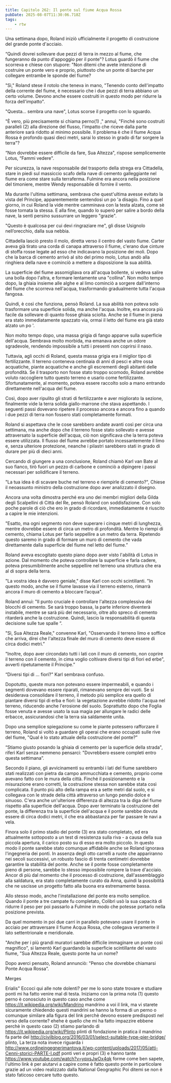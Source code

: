 ```yaml
---
title: Capitolo 262: Il ponte sul fiume Acqua Rossa
pubDate: 2025-08-07T11:30:06.718Z
tags:
    - rtw
---
```



Una settimana dopo, Roland iniziò ufficialmente il progetto di costruzione del grande ponte d'acciaio.


“Quindi dovrei sollevare due pezzi di terra in mezzo al fiume, che fungeranno da punto d'appoggio per il ponte"? Lotus guardò il fiume che scorreva e chiese con stupore: "Non ditemi che avete intenzione di costruire un ponte vero e proprio, piuttosto che un ponte di barche per collegare entrambe le sponde del fiume?


"Sì," Roland stese il rotolo che teneva in mano, "Tenendo conto dell'impatto della corrente del fiume, è necessario che i due pezzi di terra abbiano un certo volume. Devono anche essere costruiti in questo modo per ridurre la forza dell'impatto".


"Questa... sembra una nave", Lotus scorse il progetto con lo sguardo.


"È vero, più precisamente si chiama perno(1) ," annuì, "Finché sono costruiti paralleli (2) alla direzione del flusso, l'impatto che riceve dalla parte anteriore sarà ridotto al minimo possibile. Il problema è che il fiume Acqua Rossa è profondo quasi dieci metri, sarai lo stesso in grado di far sorgere la terra"?


“Non dovrebbe essere difficile da fare, Sua Altezza", rispose semplicemente Lotus, “Fammi vedere".


Per sicurezza, la nave responsabile del trasporto della strega era Cittadella, stare in piedi sul massiccio scafo della nave di cemento galleggiante nel fiume era come stare sulla terraferma. Fulmine era ancora nella posizione del timoniere, mentre Wendy responsabile di fornire il vento.


Ma durante l'ultima settimana, sembrava che quest'ultima avesse evitato la vista del Principe, apparentemente sentendosi un po 'a disagio. Fino a quel giorno, in cui Roland la vide mentre camminava con la testa alzata, come sè fosse tornata la stessa. E alla fine, quando lo superò per salire a bordo della nave, la sentì persino sussurrare un leggero "grazie".


"Questo è qualcosa per cui devi ringraziare me", gli disse Usignolo nell’orecchio, dalla sua nebbia.


Cittadella lasciò presto il molo, diretta verso il centro del vasto fiume. Carter aveva già tirato una corda di canapa attraverso il fiume, c'erano due cinture di stoffa rosse legate ad esso che indicavano la posizione dei moli. Dopo che la barca di cemento arrivò al sito del primo molo, Lotus andò alla ringhiera della nave e cominciò a mettere a disposizione la sua abilità.


La superficie del fiume assomigliava ora all'acqua bollente, si vedeva salire una bolla dopo l'altra, e formare lentamente una "collina". Non molto tempo dopo, la ghiaia insieme alle alghe e al limo cominciò a sorgere dall'interno del fiume che scorreva nell'acqua, trasformando gradualmente tutta l'acqua fangosa.


Quindi, è così che funziona, pensò Roland. La sua abilità non poteva solo trasformare una superficie solida, ma anche l'acqua. Inoltre, era ancora più facile da sollevare di quanto fosse ghiaia sciolta. Anche se il fiume in piena era stato immediatamente spazzato via, ormai il letto del fiume era già stato alzato un po '.


Non molto tempo dopo, una massa grigia di fango apparve sulla superficie dell'acqua. Sembrava molto morbida, ma emanava anche un odore sgradevole, rendendo impossibile a tutti i presenti non coprirsi il naso.


Tuttavia, agli occhi di Roland, questa massa grigia era il miglior tipo di fertilizzante. Il terreno conteneva centinaia di anni di pesci e altre ossa acquatiche, piante acquatiche e anche gli escrementi degli abitanti delle profondità. Se il trasporto non fosse stato troppo scomodo, Roland avrebbe voluto raccogliere tutto questo terreno e usarlo come fertilizzante. Sfortunatamente, al momento, poteva essere raccolto solo a mano entrando direttamente nell'acqua del fiume.


Così, dopo aver ripulito gli strati di fertilizzante e aver migliorato la sezione, finalmente vide la terra solida giallo-marrone che stava aspettando. I seguenti passi dovevano ripetere il processo ancora e ancora fino a quando i due pezzi di terra non fossero stati completamente formati.


Roland si aspettava che le cose sarebbero andate avanti così per circa una settimana, ma anche dopo che il terreno fosse stato sollevato e avesse attraversato la superficie dell'acqua, ciò non significava che la terra poteva essere utilizzata. Il flusso del fiume avrebbe portato incessantemente il limo e, senza ulteriore protezione, neanche i pilastri sarebbero stati in grado di durare per più di dieci anni.


Cercando di giungere a una conclusione, Roland chiamò Karl van Bate al suo fianco, tirò fuori un pezzo di carbone e cominciò a dipingere i passi necessari per solidificare il terreno.


"La tua idea è di scavare buche nel terreno e riempirle di cemento?", Chiese il neoassunto ministro della costruzione dopo aver analizzato il disegno.


Ancora una volta dimostra perché era uno dei membri migliori della Gilda degli Scalpellini di Città del Re, pensò Roland con soddisfazione. Con solo poche parole di ciò che ero in grado di ricordare, immediatamente è riuscito a capire le mie intenzioni.


"Esatto, ma ogni segmento non deve superare i cinque metri di lunghezza, mentre dovrebbe essere di circa un metro di profondità. Mentre lo riempi di cemento, chiama Lotus per farlo seppellire a un metro da terra. Ripetendo questo saremo in grado di formare un muro di cemento che vada direttamente dalla superficie del fiume nel letto del fiume.”


Roland aveva escogitato questo piano dopo aver visto l'abilità di Lotus in azione. Dal momento che poteva controllare la superficie e farla cadere, poteva presumibilmente anche seppellire nel terreno una struttura che era al di sopra della terra.


"La vostra idea è davvero geniale," disse Karl con occhi scintillanti. "In questo modo, anche se il fiume lavasse via il terreno esterno, rimarrà ancora il muro di cemento a bloccare l’acqua".


Roland annuì: "Il punto cruciale è controllare l'altezza complessiva dei blocchi di cemento. Se sarà troppo bassa, la parte inferiore diventerà instabile, mentre se sarà più del necessario, oltre allo spreco di cemento ritarderà anche la costruzione. Quindi, lascio la responsabilità di questa decisione sulle tue spalle “.


"Sì, Sua Altezza Reale," convenne Karl, "Osservando il terreno limo e soffice che arriva, direi che l'altezza finale del muro di cemento deve essere di circa dodici metri.”


"Inoltre, dopo aver circondato tutti i lati con il muro di cemento, non coprire il terreno con il cemento, in cima voglio coltivare diversi tipi di fiori ed erbe", avvertì ripetutamente il Principe.”


“Diversi tipi di ... fiori?" Karl sembrava confuso.


Dopotutto, queste mura non potevano essere impermeabili, e quando i segmenti dovevano essere riparati, rimanevano sempre dei vuoti. Se si desiderava consolidare il terreno, il metodo più semplice era quello di piantare diversi tipi di erba e fiori: la vegetazione avrebbe ridotto l'acqua nel terreno, riducendo anche l'erosione del suolo. Soprattutto dopo che Foglia fosse venuta e avesse usato la sua magia per allungare le radici delle erbacce, assicurandosi che la terra sia saldamente unita.


Dopo una semplice spiegazione su come le piante potessero rafforzare il terreno, Roland si voltò a guardare gli operai che erano occupati sulle rive del fiume, "Qual è lo stato attuale della costruzione del ponte?”


“Stiamo giusto posando la ghiaia di cemento per la superficie della strada", riferì Karl senza nemmeno pensarci: "Dovrebbero essere completi entro questa settimana”.


Secondo il piano, gli avvicinamenti su entrambi i lati del fiume sarebbero stati realizzati con pietra da campo ammucchiata e cemento, proprio come avevano fatto con le mura della città. Finché il posizionamento e la misurazione erano corretti, la costruzione stessa non sarebbe stata così complicata. Il punto più alto della rampa era a sette metri dal suolo, e si collegava con le strade della città attraverso un lungo pendio dolce e sinuoso. C'era anche un'ulteriore differenza di altezza tra la diga del fiume rispetto alla superficie dell'acqua. Dopo aver terminato la costruzione del ponte, la differenza tra la superficie dell'acqua e il ponte sarebbe dovuta essere di circa dodici metri, il che era abbastanza per far passare le navi a vela.


Finora solo il primo stadio del ponte (3) era stato completato, ed era attualmente sottoposto a un test di resistenza sulla riva - a causa della sua piccola apertura, il carico posto su di esso era molto piccolo. In questo modo il ponte sarebbe stato comunque affidabile anche se Roland ignorava l'ingegneria dei ponti. In assenza degli otto carrelli a ruote che appariranno nei secoli successivi, un robusto fascio di trenta centimetri dovrebbe garantire la stabilità del ponte. Anche se il ponte fosse completamente pieno di persone, sarebbe lo stesso impossibile rompere la trave d'acciaio. Ancor di più dal momento che il processo di costruzione, dall'assemblaggio alla saldatura, era stato completamente curato da Anna, quindi la possibilità che ne uscisse un progetto fatto alla buona era estremamente bassa.


Allo stesso modo, anche l'installazione del ponte era molto semplice. Quando il ponte a tre campate fu completato, Colibrì usò la sua capacità di ridurre il peso per poi passarlo a Fulmine in modo che potesse portarlo nella posizione prevista.


Da quel momento in poi due carri in parallelo potevano usare il ponte in acciaio per attraversare il fiume Acqua Rossa, che collegava veramente il lato settentrionale e meridionale.


"Anche per i più grandi muratori sarebbe difficile immaginare un ponte così magnifico", si lamentò Karl guardando la superficie scintillante del vasto fiume, "Sua Altezza Reale, questo ponte ha un nome?


Dopo averci pensato, Roland annunciò: "Penso che dovrebbe chiamarsi Ponte Acqua Rossa”.




Merges






Erialis" Eccoci qui alle note dolenti? per me lo sono state trovare e studiare ponti mi ha fatto venire mal di testa. Iniziamo con la prima nota (1) questo perno è conosciuto in questo caso anche come  https://it.wikipedia.org/wiki/Mandrino mandrino a voi il link, ma vi starete sicuramente chiedendo questi mandrini se hanno la forma di un perno o comunque similare alla figura del link perchè devono essere predisposti nel verso della corrente?  ehehe è quello che mi ha fatto impazzire ebbene perchè in questo caso (2) stiamo parlando di https://it.wikipedia.org/wiki/Plinto plinti di fondazione  in pratica il mandrino fa parte del http://civilblog.org/2016/03/01/select-suitable-type-pier-bridge/ plinto, La terza nota invece riguarda i http://www.ordineingegnerimantova.it/wp-content/uploads/2017/05/atti-Cenni-storici-PARTE-I.pdf ponti veri e propri (3) e hanno tante https://www.youtube.com/watch?v=yqxsJwOx4qk forme come ben sapete, l'ultimo link è per aiutarvi a capire come è fatto questo ponte in particolare grazie ad un video realizzato dalla National Geographic Poi ditemi se non è stato faticoso cercare tutto questo.
                                


                                



